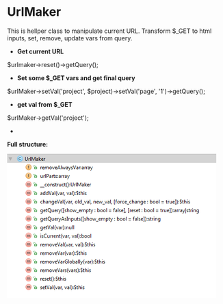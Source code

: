 # UrlMaker
This is hellper class to manipulate current URL. Transform $_GET to html inputs, set, remove, update vars from query.


- **Get current URL**

$urlmaker->reset()->getQuery();

- **Set some $_GET vars and get final query**

$urlMaker->setVal('project', $project)->setVal('page', '1')->getQuery();

- **get val from $_GET**

$urlMaker->getVal('project');

-

**Full structure:**

![alt tag](https://raw.githubusercontent.com/liesislukas/UrlMaker/master/structure.png)
